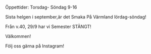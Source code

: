 Öppettider: Torsdag- Söndag 9-16

Sista helgen i september,är det Smaka På Värmland lördag-söndag! 

Från v.40, 29/9 har vi Semester STÄNGT!

Välkommen!

Följ oss gärna på Instagram!


